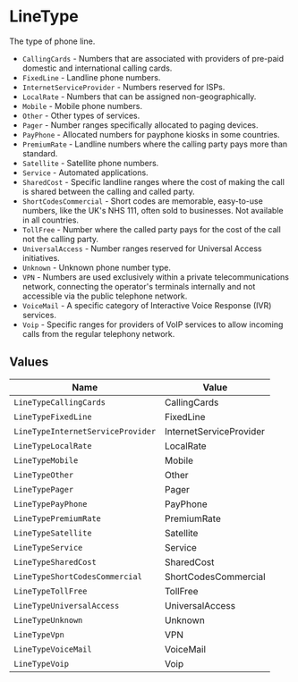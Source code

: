 # LineType

The type of phone line.
  * `CallingCards` - Numbers that are associated with providers of pre-paid domestic and international calling cards.
  * `FixedLine` - Landline phone numbers.
  * `InternetServiceProvider` - Numbers reserved for ISPs.
  * `LocalRate` - Numbers that can be assigned non-geographically.
  * `Mobile` - Mobile phone numbers.
  * `Other` - Other types of services.
  * `Pager` - Number ranges specifically allocated to paging devices.
  * `PayPhone` - Allocated numbers for payphone kiosks in some countries.
  * `PremiumRate` - Landline numbers where the calling party pays more than standard.
  * `Satellite` - Satellite phone numbers.
  * `Service` - Automated applications.
  * `SharedCost` - Specific landline ranges where the cost of making the call is shared between the calling and called party.
  * `ShortCodesCommercial` - Short codes are memorable, easy-to-use numbers, like the UK's NHS 111, often sold to businesses. Not available in all countries.
  * `TollFree` - Number where the called party pays for the cost of the call not the calling party.
  * `UniversalAccess` - Number ranges reserved for Universal Access initiatives.
  * `Unknown` - Unknown phone number type.
  * `VPN` - Numbers are used exclusively within a private telecommunications network, connecting the operator's terminals internally and not accessible via the public telephone network.
  * `VoiceMail` - A specific category of Interactive Voice Response (IVR) services.
  * `Voip` - Specific ranges for providers of VoIP services to allow incoming calls from the regular telephony network.



## Values

| Name                              | Value                             |
| --------------------------------- | --------------------------------- |
| `LineTypeCallingCards`            | CallingCards                      |
| `LineTypeFixedLine`               | FixedLine                         |
| `LineTypeInternetServiceProvider` | InternetServiceProvider           |
| `LineTypeLocalRate`               | LocalRate                         |
| `LineTypeMobile`                  | Mobile                            |
| `LineTypeOther`                   | Other                             |
| `LineTypePager`                   | Pager                             |
| `LineTypePayPhone`                | PayPhone                          |
| `LineTypePremiumRate`             | PremiumRate                       |
| `LineTypeSatellite`               | Satellite                         |
| `LineTypeService`                 | Service                           |
| `LineTypeSharedCost`              | SharedCost                        |
| `LineTypeShortCodesCommercial`    | ShortCodesCommercial              |
| `LineTypeTollFree`                | TollFree                          |
| `LineTypeUniversalAccess`         | UniversalAccess                   |
| `LineTypeUnknown`                 | Unknown                           |
| `LineTypeVpn`                     | VPN                               |
| `LineTypeVoiceMail`               | VoiceMail                         |
| `LineTypeVoip`                    | Voip                              |